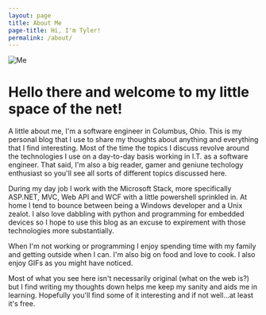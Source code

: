 ```yaml
---
layout: page
title: About Me
page-title: Hi, I'm Tyler!
permalink: /about/
---
```


<div class="image-wrapper">
	<image src="{{site.url}}/assets/me.png" alt="Me" /> 
</div>

# Hello there and welcome to my little space of the net! 

A little about me, I'm a software engineer in Columbus, Ohio. This is my personal blog that I use to share my thoughts about anything and everything that I find interesting. Most of the time the topics I discuss revolve around the technologies I use on a day-to-day basis working in I.T. as a software engineer. That said, I'm also a big reader, gamer and geniune techology enthusiast so you'll see all sorts of different topics discussed here.

During my day job I work with the Microsoft Stack, more specifically ASP.NET, MVC, Web API and WCF with a little powershell sprinkled in. At home I tend to bounce between being a Windows developer and a Unix zealot. I also love dabbling with python and programming for embedded devices so I hope to use this blog as an excuse to expirement with those technologies more substantially.

When I'm not working or programming I enjoy spending time with my family and getting outside when I can. I'm also big on food and love to cook. I also enjoy GIFs as you might have noticed.

Most of what you see here isn't necessarily original (what on the web is?) but I find writing my thoughts down helps me keep my sanity and aids me in learning. Hopefully you'll find some of it interesting and if not well...at least it's free.